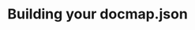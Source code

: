 <!--
/**
 * @name            Build
 * @namespace       doc.docmap
 * @type            Markdown
 * @platform        md
 * @status          stable
 * @menu            Documentation / Docmap           /doc/docmap/build
 *
 * @since           2.0.0
 * @author    Olivier Bossel <olivier.bossel@gmail.com> (https://olivierbossel.com)
 */
-->

<!-- image -->

<!-- header -->
##### 



# Building your docmap.json

